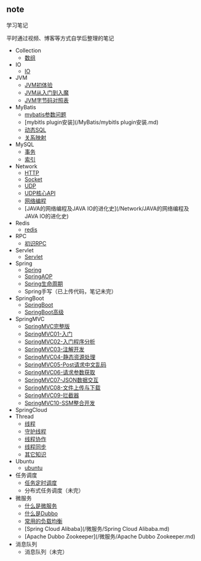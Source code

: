 ## note

学习笔记

平时通过视频、博客等方式自学后整理的笔记

- Collection
  - [数组](./Collection/数组.md)
- IO
  - [IO](./IO/NIO.md)
- JVM
  - [JVM初体验](/JVM/JVM初体验.md)
  - [JVM从入门到入魔](/JVM/JVM从入门到入魔.md)
  - [JVM字节码对照表](/JVM/JVM字节码对照表.md)
- MyBatis
  - [mybatis参数问题](/MyBatis/mybatis参数问题.md)
  - [mybitls plugin安装](/MyBatis/mybitls plugin安装.md)
  - [动态SQL](/MyBatis/动态SQL.md)
  - [关系映射](/MyBatis/关系映射.md)
- MySQL
  - [事务](/MySQL/事务.md)
  - [索引](/MySQL/索引.md)
- Network
  - [HTTP](/Network/HTTP.md)
  - [Socket](/Network/Socket.md)
  - [UDP](/Network/UDP.md)
  - [UDP核心API](/Network/UDP核心API.md)
  - [网络编程](/Network/网络编程.md)
  - [JAVA的网络编程及JAVA IO的进化史](/Network/JAVA的网络编程及JAVA IO的进化史)
- Redis
  - [redis](/Redis/redis.md)
- RPC
  - [初识RPC](/RPC/初识RPC.md)
- Servlet
  - [Servlet](/Servlet/Servlet生命周期.md)
- Spring
  - [Spring](/Spring/Spring.md)
  - [SpringAOP](/Spring/SpringAOP.md)
  - [Spring生命周期](/Spring/Spring生命周期.md)
  - Spring手写（已上传代码，笔记未完）
- SpringBoot
  - [SpringBoot](/SpringBoot/SpringBoot.md)
  - [SpringBoot高级](/SpringBoot/SpringBoot高级.md)
- SpringMVC
  - [SpringMVC完整版](/SpringMVC/SpringMVC.md)
  - [SpringMVC01-入门](/SpringMVC/SpringMVC01-入门.md)
  - [SpringMVC02-入门程序分析](/SpringMVC/SpringMVC02-入门程序分析.md)
  - [SpringMVC03-注解开发](/SpringMVC/SpringMVC03-注解开发.md)
  - [SpringMVC04-静态资源处理](/SpringMVC/SpringMVC04-静态资源处理.md)
  - [SpringMVC05-Post请求中文乱码](/SpringMVC/SpringMVC05-Post请求中文乱码.md)
  - [SpringMVC06-请求参数获取](/SpringMVC/SpringMVC06-请求参数获取.md)
  - [SpringMVC07-JSON数据交互](/SpringMVC/SpringMVC07-JSON数据交互.md)
  - [SpringMVC08-文件上传与下载](/SpringMVC/SpringMVC08-文件上传与下载.md)
  - [SpringMVC09-拦截器](/SpringMVC/SpringMVC09-拦截器.md)
  - [SpringMVC10-SSM整合开发](/SpringMVC/SpringMVC10-SSM整合开发.md)
- SpringCloud
- Thread
  - [线程](/Thread/线程.md)
  - [守护线程](/Thread/守护线程.md)
  - [线程协作](/Thread/线程协作.md)
  - [线程同步](/Thread/线程同步.md)
  - [其它知识](/Thread/其它知识.md)
- Ubuntu
  - [ubuntu](/Ubuntu/ubuntu.md)
- 任务调度
  - [任务定时调度](/任务调度/任务定时调度.md)
  - 分布式任务调度（未完）
- 微服务
  - [什么是微服务](/微服务/什么是微服务.md)
  - [什么是Dubbo](/微服务/什么是Dubbo.md)
  - [常用的负载均衡](/微服务/常用的负载均衡.md)
  - [Spring Cloud Alibaba](/微服务/Spring Cloud Alibaba.md)
  - [Apache Dubbo Zookeeper](/微服务/Apache Dubbo Zookeeper.md)
- 消息队列
  - 消息队列（未完）